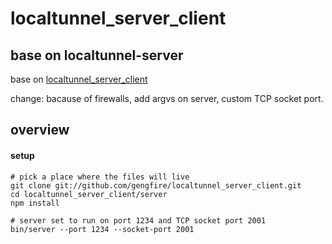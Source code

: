 # localtunnel_server_client
## base on localtunnel-server

base on [localtunnel_server_client](https://travis-ci.org/localtunnel/server)

change: bacause of firewalls, add argvs on server, custom TCP socket port.

## overview ##

#### setup

```shell
# pick a place where the files will live
git clone git://github.com/gengfire/localtunnel_server_client.git
cd localtunnel_server_client/server
npm install

# server set to run on port 1234 and TCP socket port 2001
bin/server --port 1234 --socket-port 2001
```
